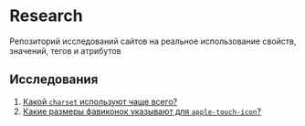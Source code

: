 # Research
Репозиторий исследований сайтов на реальное использование свойств, значений, тегов и атрибутов
 
## Исследования
1. [Какой `charset` используют чаще всего?](research/charset.md)
2. [Какие размеры фавиконок указывают для `apple-touch-icon`?](research/favicon-sizes.md)
